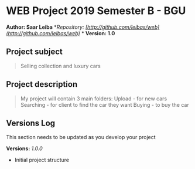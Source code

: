 # WEB Project 2019 Semester B - BGU
**Author: Saar Leiba**
**Repository: 
[http://github.com/leibas/web](http://github.com/leibas/web)*
*
**Version: 1.0**
## Project subject
> Selling collection and luxury cars
## Project description
> My project will contain 3 main folders:
    Upload - for new cars
    Searching - for client to find the car they want
    Buying - to buy the car
## Versions Log
 This section needs to be updated as you develop your project

**Versions:**
*1.0.0*
- Initial project structure 